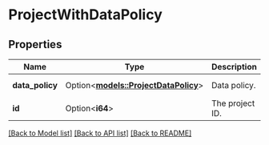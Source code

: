 # ProjectWithDataPolicy

## Properties

Name | Type | Description | Notes
------------ | ------------- | ------------- | -------------
**data_policy** | Option<[**models::ProjectDataPolicy**](ProjectDataPolicy.md)> | Data policy. | [optional][readonly]
**id** | Option<**i64**> | The project ID. | [optional][readonly]

[[Back to Model list]](../README.md#documentation-for-models) [[Back to API list]](../README.md#documentation-for-api-endpoints) [[Back to README]](../README.md)


